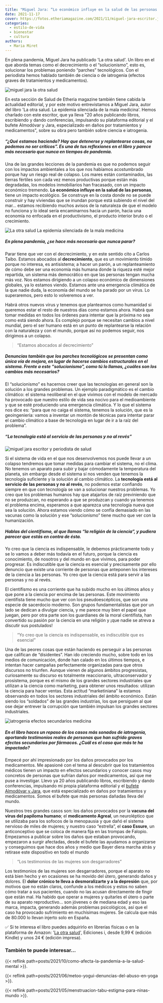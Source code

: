 ```yaml
---
title: "Miguel Jara: “Lo económico influye en la salud de las personas y tiene un impacto ecológico”"
date: 2021-11-17
cover: https://fotos.etheriamagazine.com/2021/11/miguel-jara-escritor.jpg
categories: 
  - estilo-de-vida
  - bienestar
  - cultura
authors: 
  - Maria Miret
---
```


En plena pandemia, Miguel Jara ha publicado 'La otra salud'. Un libro en el que aborda temas como el decrecimiento o el “solucionismo”, esto es, solucionar los problemas poniendo “parches” tecnológicos. Con el periodista hemos hablado también de ciencia o de iatrogenia (efectos graves de tratamientos y medicamentos).

![miguel jara la otra salud](https://fotos.etheriamagazine.com/2021/11/miguel-jara-escritor.jpg "Miguel Jara, autor de 'La otra salud'.")

En esta sección de Salud de Etheria magazine también tiene cabida la actualidad 
editorial, y por este motivo entrevistamos a Miguel Jara, autor del libro 'La otra 
salud. La epidemia silenciada de la mala medicina'. Hemos charlado con este escritor, 
que ya lleva "20 años publicando libros, escribiendo y dando conferencias, impulsando su 
plataforma editorial y el bufete Almodóvar y Jara, especializado en daños por 
tratamientos y medicamentos", sobre su obra pero también sobre ciencia e iatrogenia. 

##### “¿Qué estamos haciendo? Hay que detenerse y replantearse cosas, no podemos no ser críticos”. Es una de tus reflexiones en el libro y parece más necesario que nunca en tiempos de pandemia.

Una de las grandes lecciones de la pandemia es que no podemos seguir con los impactos 
ambientales a los que nos habíamos acostumbrado porque hay un riesgo real de colapso. 
Los mares están contaminados, las tierras fértiles son cada vez menos productivas porque 
están más degradadas, los modelos inmobiliarios han fracasado, con un impacto económico 
tremendo. **Lo económico influye en la salud de las personas**, tiene un impacto 
ecológico. Se construye en la costa donde no se puede construir y hay viviendas que se 
inundan porque está subiendo el nivel del mar… estamos recibiendo muchos avisos de la 
naturaleza de que el modelo no funciona y lo ideal sería encaminarnos hacia un parón, 
hacia una economía no enfocada en el productivismo, el producto interior bruto o el 
crecimiento. 

![La otra salud La epidemia silenciada de la mala medicina](https://fotos.etheriamagazine.com/2021/11/Portada-La-otra-salud.jpg "La otra salud. La epidemia silenciada de la mala medicina.")

##### En plena pandemia, ¿se hace más necesario que nunca parar?

Parar tiene que ver con el decrecimiento, y en este sentido cito a Carlos Taibo. Estamos 
abocados al **decrecimiento**, que es un movimiento tímido porque no interesa, es 
antisistema; a hacer un parón, a un replanteamiento de cómo debe ser una economía más 
humana donde la riqueza esté mejor repartida, un sistema más democrático en que las 
personas tengan mucha más voz. Nos estamos dirigiendo a un colapso económico de 
dimensiones globales, ya lo estamos viendo. Estamos ante una emergencia climática de la 
que nadie duda, la economía del mundo se ha parado por un virus. Lo superaremos, pero 
esto lo volveremos a ver. 

Habrá otros nuevos virus y tenemos que plantearnos como humanidad si queremos estar el 
resto de nuestros días como estamos ahora. Habrá que tomar medidas en todos los órdenes 
para intentar que la próxima no sea como está siendo ahora. Es complejo porque se 
necesitan cambios a nivel mundial, pero el ser humano está en un punto de replantearse 
la relación con la naturaleza y con el mundo, porque así no podemos seguir, nos 
dirigimos a un colapso. 

> “Estamos abocados al decrecimiento” 

##### Denuncias también que los parches tecnológicos se presentan como única vía de mejora, en lugar de hacerse cambios estructurales en el sistema. Frente a este “solucionismo”, como tú lo llamas, ¿cuáles son los cambios más necesarios?

El “solucionismo” es hacernos creer que las tecnologías en general son la solución a los 
grandes problemas. Un ejemplo paradigmático es el cambio climático: el sistema 
neoliberal en el que vivimos con el modelo de mercado ha provocado que nuestro estilo de 
vida sea nocivo para el medioambiente y que se esté produciendo una emergencia 
climática. Y lo que el sistema nos dice es: “para que no caiga el sistema, tenemos la 
solución, que es la geoingeniería: vamos a inventar un montón de técnicas para intentar 
parar el cambio climático a base de tecnología en lugar de ir a la raíz del problema”. 

##### “La tecnología está al servicio de las personas y no al revés”

![miguel jara escritor y periodista de salud](https://fotos.etheriamagazine.com/2021/11/miguel-jara-la-otra-salud.jpg "Miguel Jara en su oficina.")

Si el sistema de vida en el que nos desenvolvemos nos puede llevar a un colapso 
tendremos que tomar medidas para cambiar el sistema, no el clima. No tenemos un aparato 
para subir y bajar cómodamente la temperatura del planeta, sin embargo desde el sistema 
sí nos venden que tenemos la tecnología suficiente y la solución al cambio climático. La 
**tecnología está al servicio de las personas y no al revés**, no podemos estar 
confiando siempre en que con tecnología se van a solucionar nuestros problemas. Yo creo 
que los problemas humanos hay que atajarlos de raíz previniendo que no se produzcan, no 
esperando a que se produzcan y cuando ya tenemos el problema encima, esperamos a que 
aparezca una tecnología nueva que sea la solución. Ahora estamos viendo cómo se confía 
demasiado en las vacunas como la solución y ese “solucionismo” tiene mucho que ver con 
la humanización. 

##### Hablas del cientifismo, al que llamas “la religión de la ciencia”, y pudiera parecer que estás en contra de ésta.

Yo creo que la ciencia es indispensable, le debemos prácticamente todo y se lo vamos a 
deber más todavía en el futuro, porque la ciencia es conocimiento, de nosotros y del 
mundo en que vivimos, para poder progresar. Es indiscutible que la ciencia es esencial y 
precisamente por ello denuncio que existe una corriente de personas que anteponen los 
intereses de la ciencia a las personas. Yo creo que la ciencia está para servir a las 
personas y no al revés. 

El cientifismo es una corriente que ha subido mucho en los últimos años y que pone a la 
ciencia por encima de las personas. Este movimiento cientifista tiene mucho que ver con 
los pseudoescépticos, que son una especie de sacerdocio moderno. Son grupos 
fundamentalistas que por un lado se dedican a divulgar ciencia, y me parece muy bien el 
papel que juegan, pero por otra parte son los guardianes de la moral cientifista, han 
convertido su pasión por la ciencia en una religión y ¡que nadie se atreva a discutir 
sus postulados! 

> “Yo creo que la ciencia es indispensable, es indiscutible que es esencial” 

Una de las peores cosas que están haciendo es perseguir a las personas que califican de 
“disidentes”. Han ido creciendo mucho, sobre todo en los medios de comunicación, donde 
han calado en los últimos tiempos, e intentan hacer campañas perfectamente organizadas 
para que otros discursos no triunfen. Aunque vienen de algunos ámbitos progresistas, 
curiosamente su discurso es totalmente reaccionario, ultraconservador y prosistema, 
porque es el mismo de los grandes sectores industriales que utilizan a la ciencia como 
marketing, para obtener unos resultados: utilizan la ciencia para hacer ventas. Esta 
actitud “marketiniana” la estamos observando en todos los sectores industriales del 
ámbito económico. Están siendo los “soldados” de las grandes industrias, los que 
persiguen al que ose dejar entrever la corrupción que también impulsan los grandes 
sectores industriales. 

![iatrogenia efectos secundarios medicina](https://fotos.etheriamagazine.com/2021/11/medicina-salud.jpg "Algunos tratamientos ocasionan daños, efectos secundarios que hay que investigar.")

##### En el libro haces un repaso de los casos más sonados de iatrogenia, aportando testimonios reales de personas que han sufrido graves efectos secundarios por fármacos. ¿Cuál es el caso que más te ha impactado?

Empecé por ahí impresionado por los daños provocados por los medicamentos. Me apasioné 
con el tema al descubrir que los tratamientos médicos tienen un impacto en efectos 
secundarios y conocer casos muy concretos de personas que sufrían daños por 
medicamentos, así que me puse a investigar. Llevo ya 20 años publicando libros, 
escribiendo y dando conferencias, impulsando mi propia plataforma editorial y el [bufete 
Almodóvar y Jara](http://www.almodovarjara.com/), que está especializado en daños por 
tratamientos y medicamentos. Somos el bufete que más personas dañadas lleva del mundo. 

Nuestros tres grandes casos son: los daños provocados por la **vacuna del virus del 
papiloma humano**; el **medicamento Agreal**, un neuroléptico que se utilizaba para los 
sofocos de la menopausia y que dañó el sistema nervioso de miles de mujeres; y nuestro 
caso “estrella”, el **caso Essure**, un anticonceptivo que se coloca de manera fija en 
las trompas de Falopio. Empezamos a publicar sobre los daños que estaban provocando, 
empezaron a surgir afectadas, desde el bufete las ayudamos a organizarse y conseguimos 
que hace dos años y medio que Bayer diera marcha atrás y retirase este dispositivo en 
todo el mundo 

> “Los testimonios de las mujeres son desgarradores” 

Los testimonios de las mujeres son desgarradores, porque el aparato no está bien hecho y 
en ocasiones se ha movido del útero, generando daños y dolores. El **dolor crónico te 
lleva a desmoralizarte y a la depresión** que, por motivos que no están claros, confunde 
a los médicos y estos no saben cómo tratar a sus pacientes, cuando no las acusan 
directamente de fingir que están mal. Ha habido que operar a mujeres y quitarles el 
útero o parte de su aparato reproductivo… son jóvenes o de mediana edad y eso las marca, 
impacta, generando además problemas psicológicos, así que el caso ha provocado 
sufrimiento en muchísimas mujeres. Se calcula que más de 80.000 lo llevan injerto solo 
en España. 

✅ Si te interesa el libro puedes adquirirlo en librerías físicas o en la plataforma de 
Amazon: '[La otra salud](https://amzn.to/3DsJMao)', Ediciones i, desde 9,99 € (edición 
Kindle) y unos 24 € (edición impresa). 

### También te puede interesar...

{{< reflink path=posts/2021/10/como-afecta-la-pandemia-a-la-salud-mental >}}. 

{{< reflink path=posts/2021/06/metoo-yogui-denuncias-del-abuso-en-yoga >}}. 

{{< reflink path=posts/2021/05/menstruacion-tabu-estigma-para-ninas-mundo >}}.
